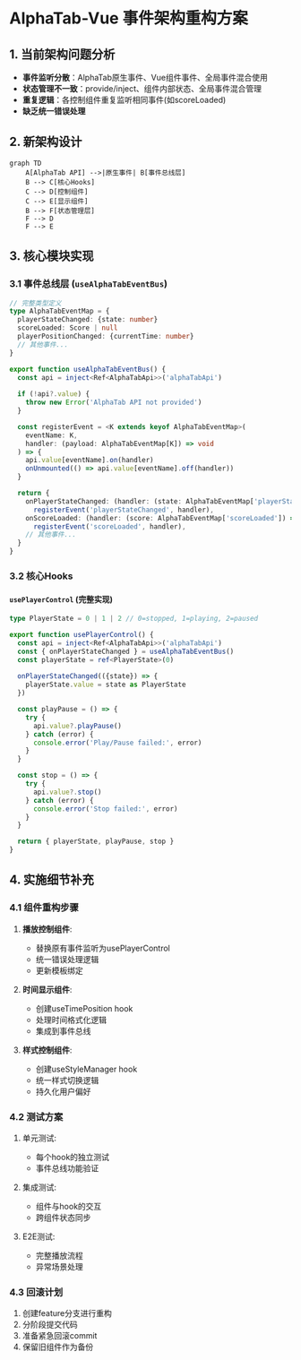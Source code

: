 # AlphaTab-Vue 事件架构重构方案

## 1. 当前架构问题分析
- **事件监听分散**：AlphaTab原生事件、Vue组件事件、全局事件混合使用
- **状态管理不一致**：provide/inject、组件内部状态、全局事件混合管理
- **重复逻辑**：各控制组件重复监听相同事件(如scoreLoaded)
- **缺乏统一错误处理**

## 2. 新架构设计

```mermaid
graph TD
    A[AlphaTab API] -->|原生事件| B[事件总线层]
    B --> C[核心Hooks]
    C --> D[控制组件]
    C --> E[显示组件]
    B --> F[状态管理层]
    F --> D
    F --> E
```

## 3. 核心模块实现

### 3.1 事件总线层 (`useAlphaTabEventBus`)
```typescript
// 完整类型定义
type AlphaTabEventMap = {
  playerStateChanged: {state: number}
  scoreLoaded: Score | null
  playerPositionChanged: {currentTime: number}
  // 其他事件...
}

export function useAlphaTabEventBus() {
  const api = inject<Ref<AlphaTabApi>>('alphaTabApi')
  
  if (!api?.value) {
    throw new Error('AlphaTab API not provided')
  }

  const registerEvent = <K extends keyof AlphaTabEventMap>(
    eventName: K,
    handler: (payload: AlphaTabEventMap[K]) => void
  ) => {
    api.value[eventName].on(handler)
    onUnmounted(() => api.value[eventName].off(handler))
  }

  return {
    onPlayerStateChanged: (handler: (state: AlphaTabEventMap['playerStateChanged']) => 
      registerEvent('playerStateChanged', handler),
    onScoreLoaded: (handler: (score: AlphaTabEventMap['scoreLoaded']) => 
      registerEvent('scoreLoaded', handler),
    // 其他事件...
  }
}
```

### 3.2 核心Hooks

#### `usePlayerControl` (完整实现)
```typescript
type PlayerState = 0 | 1 | 2 // 0=stopped, 1=playing, 2=paused

export function usePlayerControl() {
  const api = inject<Ref<AlphaTabApi>>('alphaTabApi')
  const { onPlayerStateChanged } = useAlphaTabEventBus()
  const playerState = ref<PlayerState>(0)
  
  onPlayerStateChanged(({state}) => {
    playerState.value = state as PlayerState
  })

  const playPause = () => {
    try {
      api.value?.playPause()
    } catch (error) {
      console.error('Play/Pause failed:', error)
    }
  }

  const stop = () => {
    try {
      api.value?.stop()
    } catch (error) {
      console.error('Stop failed:', error)
    }
  }

  return { playerState, playPause, stop }
}
```

## 4. 实施细节补充

### 4.1 组件重构步骤
1. **播放控制组件**:
   - 替换原有事件监听为usePlayerControl
   - 统一错误处理逻辑
   - 更新模板绑定

2. **时间显示组件**:
   - 创建useTimePosition hook
   - 处理时间格式化逻辑
   - 集成到事件总线

3. **样式控制组件**:
   - 创建useStyleManager hook
   - 统一样式切换逻辑
   - 持久化用户偏好

### 4.2 测试方案
1. 单元测试:
   - 每个hook的独立测试
   - 事件总线功能验证

2. 集成测试:
   - 组件与hook的交互
   - 跨组件状态同步

3. E2E测试:
   - 完整播放流程
   - 异常场景处理

### 4.3 回滚计划
1. 创建feature分支进行重构
2. 分阶段提交代码
3. 准备紧急回滚commit
4. 保留旧组件作为备份
